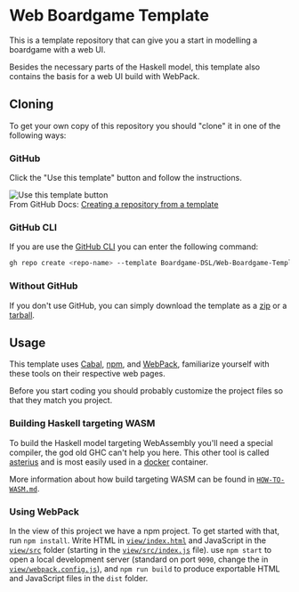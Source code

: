 # Web Boardgame Template

This is a template repository that can give you a start in modelling a boardgame
with a web UI.

Besides the necessary parts of the Haskell model, this template also contains
the basis for a web UI build with WebPack.

## Cloning

To get your own copy of this repository you should "clone" it in one of the
following ways:

### GitHub

Click the "Use this template" button and follow the instructions.

![Use this template button](https://docs.github.com/assets/images/help/repository/use-this-template-button.png)  
From GitHub Docs: [Creating a repository from a template](https://docs.github.com/en/github/creating-cloning-and-archiving-repositories/creating-a-repository-from-a-template#creating-a-repository-from-a-template)

### GitHub CLI

If you are use the [GitHub CLI](https://cli.github.com/) you can enter the
following command:

```sh
gh repo create <repo-name> --template Boardgame-DSL/Web-Boardgame-Template
```

### Without GitHub

If you don't use GitHub, you can simply download the template as a [zip](https://github.com/Boardgame-DSL/Web-Boardgame-Template/archive/main.zip)
or a [tarball](https://github.com/Boardgame-DSL/Web-Boardgame-Template/archive/main.tar.gz).

## Usage

This template uses [Cabal](https://www.haskell.org/cabal/), [npm](https://docs.npmjs.com/about-npm),
and [WebPack](https://webpack.js.org/#write-your-code), familiarize yourself
with these tools on their respective web pages.

Before you start coding you should probably customize the project files so that
they match you project.

### Building Haskell targeting WASM

To build the Haskell model targeting WebAssembly you'll need a special compiler,
the god old GHC can't help you here. This other tool is called [asterius](https://github.com/tweag/asterius/)
and is most easily used in a [docker](https://www.docker.com/) container.

More information about how build targeting WASM can be found in
[`HOW-TO-WASM.md`](./HOW-TO-WASM.md).

### Using WebPack

In the view of this project we have a npm project. To get started with that, run
`npm install`. Write HTML in [`view/index.html`](./view/index.html) and
JavaScript in the [`view/src`](./view/src/) folder (starting in the
[`view/src/index.js`](./view/src/index.js) file). use `npm start` to open a
local development server (standard on port `9090`, change the in
[`view/webpack.config.js`](./view/webpack.config.js)), and `npm run build` to
produce exportable HTML and JavaScript files in the `dist` folder.
